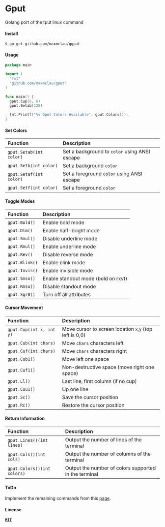 # Gput

Golang port of the tput linux command

#### Install

```Shell
$ go get github.com/maxmclau/qgput
```

#### Usage

```Go
package main

import (
  "fmt"
  "github.com/maxmclau/gput"
)

func main() {
  gput.Cup(6, 6)
  gput.Setab(128)

  fmt.Printf("%v Gput Colors Available", gput.Colors());
}
```

#### Set Colors

| **Function** | **Description** |
|:---|:---|
| `gput.Setab(int color)` | Set a background to `color` using ANSI escape |
| `gput.Setb(int color)` | Set a background `color` |
| `gput.Setaf(int color)` | Set a foreground `color` using ANSI escape |
| `gput.Setf(int color)` | Set a foreground `color` |

#### Toggle Modes

| **Function** | **Description** |
|:---|:---|
| `gput.Bold()` | Enable bold mode |
| `gput.Dim()` | Enable half-bright mode |
| `gput.Smul()` | Disable underline mode |
| `gput.Rmul()` | Enable underline mode |
| `gput.Rev()` | Disable reverse mode |
| `gput.Blink()` | Enable blink mode |
| `gput.Invis()` | Enable invisible mode |
| `gput.Smso()` | Enable standout mode (bold on rxvt) |
| `gput.Rmso()` | Disable standout mode |
| `gput.Sgr0()` | Turn off all attributes |

#### Cursor Movement

| **Function** | **Description** |
|:---|:---|
| `gput.Cup(int x, int y)` | Move cursor to screen location `x`,`y` (top left is 0,0) |
| `gput.Cub(int chars)` | Move `chars` characters left |
| `gput.Cuf(int chars)` | Move `chars` characters right |
| `gput.Cub1()` | Move left one space |
| `gput.Cuf1()` | Non-destructive space (move right one space) |
| `gput.Ll()` | Last line, first column (if no cup) |
| `gput.Cuu1()` | Up one line |
| `gput.Sc()` | Save the cursor position |
| `gput.Rc()` | Restore the cursor position |

#### Return Information

| **Function** | **Description** |
|:---|:---|
| `gput.Lines()(int lines)` | Output the number of lines of the terminal |
| `gput.Cols()(int cols)` | Output the number of columns of the terminal |
| `gput.Colors()(int colors)` | Output the number of colors supported in the terminal |

#### ToDo

Implement the remaining commands from this [page](https://www.gnu.org/software/termutils/manual/termutils-2.0/html_chapter/tput_1.html).

#### License

[**`MIT`**](LICENSE)
